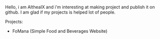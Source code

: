Hello, i am AltheaIX and i'm interesting at making project and publish it on github. I am glad if my projects is helped lot of people.

Projects:
- FoMana (Simple Food and Beverages Website)

<!---
AltheaIX/AltheaIX is a ✨ special ✨ repository because its `README.md` (this file) appears on your GitHub profile.
You can click the Preview link to take a look at your changes.
--->
